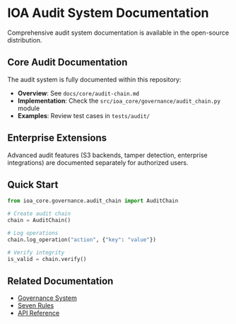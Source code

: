 # IOA Audit System Documentation

Comprehensive audit system documentation is available in the open-source distribution.

## Core Audit Documentation

The audit system is fully documented within this repository:

- **Overview**: See `docs/core/audit-chain.md`
- **Implementation**: Check the `src/ioa_core/governance/audit_chain.py` module
- **Examples**: Review test cases in `tests/audit/`

## Enterprise Extensions

Advanced audit features (S3 backends, tamper detection, enterprise integrations) are documented separately for authorized users.

## Quick Start

```python
from ioa_core.governance.audit_chain import AuditChain

# Create audit chain
chain = AuditChain()

# Log operations
chain.log_operation("action", {"key": "value"})

# Verify integrity
is_valid = chain.verify()
```

## Related Documentation

- [Governance System](../governance/SYSTEM_LAWS.md)
- [Seven Rules](../governance/SYSTEM_LAWS.md)
- [API Reference](../api/)

